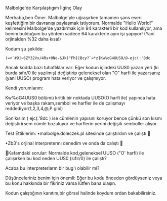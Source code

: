 Malbolge'de Karşılaştıgım İlginç Olay

Merhaba,ben Ömer. Malbolge'yle uğraşırken tamamen şans eseri keşfettiğim bir davranışı paylaşmak istiyorum. Normalde "Hello World!" kelimesini Malbolge'de yazdırmak için 94 karakterli bir kod kullanılıyor, ama benim bulduğum bu yöntem sadece 64 karakterle aynı işi yapıyor! (Yani orjinalden %32 daha kısa!)

Kodum şu şekilde:
```malbolge
(=<`#9]~6ZY32Vx/4Rs+0No-&Jk)"Fh}|Bcy?`=*z]Kw%oG4UUS0/@-ejc(:'8dc
```

Ancak kodda bazı tuhaflıklar var:
Eğer kodun içindeki UUS0 yazan yeri (ki burda sıfır/0 ile yazılmış) değiştirip geleneksel olan "O" harfi ile yazarsanız (yani UUSO) program hata veriyor ve çalışmıyor.

Kendi yorumlarım:

Kw%oG4UUS0 bölümü kritik bir noktada UUSO(O harfi ile) yapınca hata veriyor ve başka rakam,sembol ve harfler ile de çalışmayı reddediyor(1,2,3,4,@,P gibi)

Son kısım ( ejc(:'8dc ) ise cümlenin yapısını koruyor bence çünkü son kısmı değistirirsem cümle bozuluyor ve harflerin yerini değişik semboller alıyor.

Test Ettiklerim:
•malbolge.doleczek.pl sitesinde çalıştırdım
ve çalıştı 🎉

•Zb3's orjinal interpreterını denedim ve onda da calıştı 🎉

🤔Kafamdaki sorular:
Normalde kod,geleneksel UUSO ("O' harfi) ile çalışırken bu kod neden UUS0 (sıfır/0) ile çalıştı?

Acaba bu interpreterların bir bug'ı olabilir mi?

Düşünceleriniz benim için önemli:
Eğer bu kodu önceden gördüyseniz veya bu konu hakkında bir fikriniz varsa lütfen bana ulaşın.

Kodun çalıştığının kanıtını,bir görsel halinde koydum ordan bakabilirsiniz.

